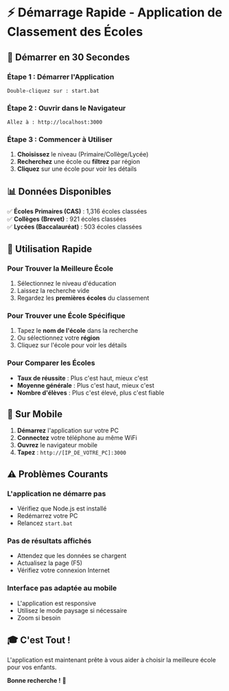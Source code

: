 # ⚡ Démarrage Rapide - Application de Classement des Écoles

## 🚀 Démarrer en 30 Secondes

### **Étape 1 : Démarrer l'Application**
```
Double-cliquez sur : start.bat
```

### **Étape 2 : Ouvrir dans le Navigateur**
```
Allez à : http://localhost:3000
```

### **Étape 3 : Commencer à Utiliser**
1. **Choisissez** le niveau (Primaire/Collège/Lycée)
2. **Recherchez** une école ou **filtrez** par région
3. **Cliquez** sur une école pour voir les détails

## 📊 Données Disponibles

✅ **Écoles Primaires (CAS)** : 1,316 écoles classées  
✅ **Collèges (Brevet)** : 921 écoles classées  
✅ **Lycées (Baccalauréat)** : 503 écoles classées  

## 🎯 Utilisation Rapide

### **Pour Trouver la Meilleure École**
1. Sélectionnez le niveau d'éducation
2. Laissez la recherche vide
3. Regardez les **premières écoles** du classement

### **Pour Trouver une École Spécifique**
1. Tapez le **nom de l'école** dans la recherche
2. Ou sélectionnez votre **région**
3. Cliquez sur l'école pour voir les détails

### **Pour Comparer les Écoles**
- **Taux de réussite** : Plus c'est haut, mieux c'est
- **Moyenne générale** : Plus c'est haut, mieux c'est
- **Nombre d'élèves** : Plus c'est élevé, plus c'est fiable

## 📱 Sur Mobile

1. **Démarrez** l'application sur votre PC
2. **Connectez** votre téléphone au même WiFi
3. **Ouvrez** le navigateur mobile
4. **Tapez** : `http://[IP_DE_VOTRE_PC]:3000`

## ⚠️ Problèmes Courants

### **L'application ne démarre pas**
- Vérifiez que Node.js est installé
- Redémarrez votre PC
- Relancez `start.bat`

### **Pas de résultats affichés**
- Attendez que les données se chargent
- Actualisez la page (F5)
- Vérifiez votre connexion Internet

### **Interface pas adaptée au mobile**
- L'application est responsive
- Utilisez le mode paysage si nécessaire
- Zoom si besoin

## 🎓 C'est Tout !

L'application est maintenant prête à vous aider à choisir la meilleure école pour vos enfants.

**Bonne recherche !** 🎯



